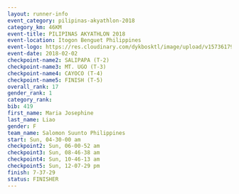 ```yaml
---
layout: runner-info 
event_category: pilipinas-akyathlon-2018 
category_km: 46KM 
event-title: PILIPINAS AKYATHLON 2018 
event-location: Itogon Benguet Philippines 
event-logo: https://res.cloudinary.com/dykbosktl/image/upload/v1573617968/Logo/akyathlon-logo-new_ifndai.png 
event-date: 2018-02-02 
checkpoint-name2: SALIPAPA (T-2) 
checkpoint-name3: MT. UGO (T-3) 
checkpoint-name4: CAYOCO (T-4) 
checkpoint-name5: FINISH (T-5) 
overall_rank: 17
gender_rank: 1
category_rank: 
bib: 419
first_name: Maria Josephine
last_name: Liao
gender: F
team_name: Salomon Suunto Philippines
start: Sun, 04-30-00 am
checkpoint2: Sun, 06-00-52 am
checkpoint3: Sun, 08-46-38 am
checkpoint4: Sun, 10-46-13 am
checkpoint5: Sun, 12-07-29 pm
finish: 7-37-29
status: FINISHER
---
```

